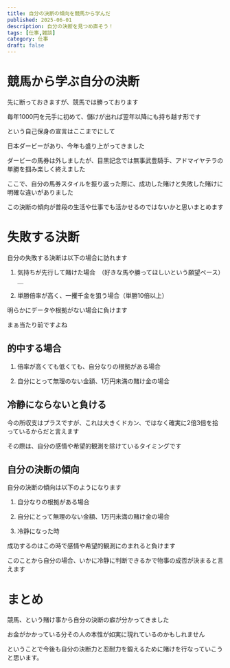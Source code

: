 ```yaml
---
title: 自分の決断の傾向を競馬から学んだ
published: 2025-06-01
description: 自分の決断を見つめ直そう！
tags: [仕事,雑談]
category: 仕事
draft: false
---
```

# 競馬から学ぶ自分の決断

先に断っておきますが、競馬では勝っております

毎年1000円を元手に初めて、儲けが出れば翌年以降にも持ち越す形です

という自己保身の宣言はここまでにして

日本ダービーがあり、今年も盛り上がってきました

ダービーの馬券は外しましたが、目黒記念では無事武豊騎手、アドマイヤテラの単勝を掴み楽しく終えました

ここで、自分の馬券スタイルを振り返った際に、成功した賭けと失敗した賭けに明確な違いがありました

この決断の傾向が普段の生活や仕事でも活かせるのではないかと思いまとめます

# 失敗する決断

自分の失敗する決断は以下の場合に訪れます

1. 気持ちが先行して賭けた場合　（好きな馬や勝ってほしいという願望ベース）＿

2. 単勝倍率が高く、一攫千金を狙う場合（単勝10倍以上）

明らかにデータや根拠がない場合に負けます

まぁ当たり前ですよね

## 的中する場合

1. 倍率が高くても低くても、自分なりの根拠がある場合

2. 自分にとって無理のない金額、1万円未満の賭け金の場合

## 冷静にならないと負ける

今の所収支はプラスですが、これは大きくドカン、ではなく確実に2倍3倍を拾っているからだと言えます

その際は、自分の感情や希望的観測を除けているタイミングです

## 自分の決断の傾向

自分の決断の傾向は以下のようになります

1. 自分なりの根拠がある場合

2. 自分にとって無理のない金額、1万円未満の賭け金の場合

3. 冷静になった時

成功するのはこの時で感情や希望的観測にのまれると負けます

このことから自分の場合、いかに冷静に判断できるかで物事の成否が決まると言えます


# まとめ

競馬、という賭け事から自分の決断の癖が分かってきました

お金がかかっている分その人の本性が如実に現れているのかもしれません

ということで今後も自分の決断力と忍耐力を鍛えるために賭けを行なっていこうと思います。

